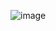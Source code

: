 ![image](https://github.com/Tesfamariam21/Multisim_Electronics_project/assets/117683605/66b66510-bab6-4a6b-94b0-db2cc82d5ad3)

